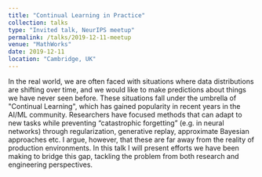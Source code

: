 ```yaml
---
title: "Continual Learning in Practice"
collection: talks
type: "Invited talk, NeurIPS meetup"
permalink: /talks/2019-12-11-meetup
venue: "MathWorks"
date: 2019-12-11
location: "Cambridge, UK"
---
```


In the real world, we are often faced with situations where data distributions are shifting over time, and we would like to make predictions about things we have never seen before. These situations fall under the umbrella of "Continual Learning", which has gained popularity in recent years in the AI/ML community. Researchers have focused methods that can adapt to new tasks while preventing “catastrophic forgetting” (e.g. in neural networks) through regularization, generative replay, approximate Bayesian approaches etc. I argue, however, that these are far away from the reality of production environments. In this talk I will present efforts we have been making to bridge this gap, tackling the problem from both research and engineering perspectives.
